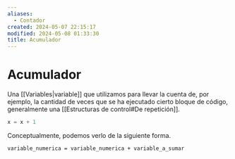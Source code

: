 ```yaml
---
aliases:
  - Contador
created: 2024-05-07 22:15:17
modified: 2024-05-08 01:33:30
title: Acumulador
---
```


# Acumulador

Una [[Variables|variable]] que utilizamos para llevar la cuenta de, por ejemplo, la cantidad de veces que se ha ejecutado cierto bloque de código, generalmente una [[Estructuras de control#De repetición]].

```python
x = x + 1
```

Conceptualmente, podemos verlo de la siguiente forma.

```
variable_numerica = variable_numerica + variable_a_sumar
```
